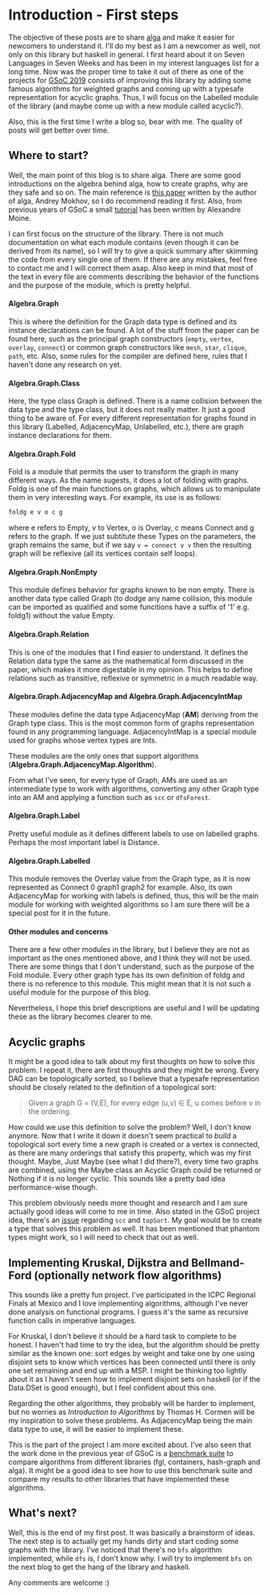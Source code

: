 # Introduction - First steps

The objective of these posts are to share [alga](https://github.com/snowleopard/alga) and make it easier for newcomers to understand it. I'll do my best as I am a newcomer as well, not only on this library but haskell in general. I first heard about it on Seven Languages in Seven Weeks and has been in my interest languages list for a long time. Now was the proper time to take it out of there as one of the projects for [GSoC 2019](https://summerofcode.withgoogle.com/) consists of improving this library by adding some famous algorithms for weighted graphs and coming up with a typesafe representation for acyclic graphs. Thus, I will focus on the Labelled module of the library (and maybe come up with a new module called acyclic?).

Also, this is the first time I write a blog so, bear with me. The quality of posts will get better over time.


## Where to start?

Well, the main point of this blog is to share alga. There are some good introductions on the algebra behind alga, how to create graphs, why are they safe and so on. The main reference is [this paper](https://dl.acm.org/authorize.cfm?key=N46678) written by the author of alga, Andrey Mokhov, so I do recommend reading it first. Also, from previous years of GSoC a small [tutorial](https://nobrakal.github.io/alga-tutorial/index.html) has been written by Alexandre Moine.

I can first focus on the structure of the library. There is not much documentation on what each module contains (even though it can be derived from its name), so I will try to give a quick summary after skimming the code from every single one of them. If there are any mistakes, feel free to contact me and I will correct them asap. Also keep in mind that most of the text in every file are comments describing the behavior of the functions and the purpose of the module, which is pretty helpful.

#### Algebra.Graph

This is where the definition for the Graph data type is defined and its instance declarations can be found. A lot of the stuff from the paper can be found here, such as the principal graph constructors (`empty`, `vertex`, `overlay`, `connect`) or common graph constructors like `mesh`, `star`, `clique`, `path`, etc. Also, some rules for the compiler are defined here, rules that I haven't done any research on yet.

#### Algebra.Graph.Class

Here, the type class Graph is defined. There is a name collision between the data type and the type class, but it does not really matter. It just a good thing to be aware of. For every different representation for graphs found in this library (Labelled, AdjacencyMap, Unlabelled, etc.), there are graph instance declarations for them.

#### Algebra.Graph.Fold

Fold is a module that permits the user to transform the graph in many different ways. As the name sugests, it does a lot of folding with graphs. Foldg is one of the main functions on graphs, which allows us to manipulate them in very interesting ways. For example, its use is as follows:

```haskell
foldg e v o c g
```

where e refers to Empty, v to Vertex, o is Overlay, c means Connect and g refers to the graph. If we just subtitute these Types on the parameters, the graph remains the same, but if we say `v = connect v v` then the resulting graph will be reflexive (all its vertices contain self loops).

#### Algebra.Graph.NonEmpty

This module defines behavior for graphs known to be non empty. There is another data type called Graph (to dodge any name collision, this module can be imported as qualified and some funcitions have a suffix of '1' e.g. foldg1) without the value Empty.

#### Algebra.Graph.Relation

This is one of the modules that I find easier to understand. It defines the Relation data type the same as the mathematical form discussed in the paper, which makes it more digestable in my opinion. This helps to define relations such as transitive, reflexive or symmetric in a much readable way.

#### Algebra.Graph.AdjacencyMap and Algebra.Graph.AdjacencyIntMap

These modules define the data type AdjacencyMap (**AM**) deriving from the Graph type class. This is the most common form of graphs representation found in any programming language. AdjacencyIntMap is a special module used for graphs whose vertex types are Ints.

These modules are the only ones that support algorithms (**Algebra.Graph.AdjacencyMap.Algorithm**).

From what I've seen, for every type of Graph, AMs are used as an intermediate type to work with algorithms, converting any other Graph type into an AM and applying a function such as ``scc`` or ``dfsForest``.

#### Algebra.Graph.Label

Pretty useful module as it defines different labels to use on labelled graphs. Perhaps the most important label is Distance.

#### Algebra.Graph.Labelled

This module removes the Overlay value from the Graph type, as it is now represented as Connect 0 graph1 graph2 for example. 
Also, its own AdjacencyMap for working with labels is defined, thus, this will be the main module for working with weighted algorithms so I am sure there will be a special post for it in the future.

#### Other modules and concerns

There are a few other modules in the library, but I believe they are not as important as the ones mentioned above, and I think they will not be used.
There are some things that I don't understand, such as the purpose of the Fold module. Every other graph type has its own definition of foldg and there is no reference to this module. This might mean that it is not such a useful module for the purpose of this blog.

Nevertheless, I hope this brief descriptions are useful and I will be updating these as the library becomes clearer to me.

## Acyclic graphs

It might be a good idea to talk about my first thoughts on how to solve this problem. I repeat it, there are first thoughts and they might be wrong. Every DAG can be topologically sorted, so I believe that a typesafe representation should be closely related to the definition of a topological sort:

> Given a graph G = (V,E), for every edge (u,v) ∈ E, u comes before v in the ordering.

How could we use this definition to solve the problem? Well, I don't know anymore. Now that I write it down it doesn't seem practical to *build* a topological sort every time a new graph is created or a vertex is connected, as there are many orderings that satisfy this property, which was my first thought. Maybe, Just Maybe (see what I did there?), every time two graphs are combined, using the Maybe class an Acyclic Graph could be returned or Nothing if it is no longer cyclic. This sounds like a pretty bad idea performance-wise though. 

This problem obviously needs more thought and research and I am sure actually good ideas will come to me in time. Also stated in the GSoC project idea, there's an [issue](https://github.com/snowleopard/alga/issues/152) regarding `scc` and `topSort`. My goal would be to create a type that solves this problem as well. It has been mentioned that phantom types might work, so I will need to check that out as well.

## Implementing Kruskal, Dijkstra and Bellmand-Ford (optionally network flow algorithms)

This sounds like a pretty fun project. I've participated in the ICPC Regional Finals at Mexico and I love implementing algorithms, although I've never done analysis on functional programs. I guess it's the same as recursive function calls in imperative languages.

For Kruskal, I don't believe it should be a hard task to complete to be honest. I haven't had time to try the idea, but the algorithm should be pretty similar as the known one: sort edges by weight and take one by one using disjoint sets to know which vertices has been connected until there is only one set remaining and end up with a MSP. I might be thinking too lightly about it as I haven't seen how to implement disjoint sets on haskell (or if the Data.DSet is good enough), but I feel confident about this one.

Regarding the other algorithms, they probably will be harder to implement, but no worries as *Introduction to Algorithms* by Thomas H. Cormen will be my inspiration to solve these problems. As AdjacencyMap being the main data type to use, it will be easier to implement these. 

This is the part of the project I am more excited about. I've also seen that the work done in the previous year of GSoC is a [benchmark suite](https://github.com/haskell-perf/graphs) to compare algorithms from different libraries (fgl, containers, hash-graph and alga). It might be a good idea to see how to use this benchmark suite and compare my results to other libraries that have implemented these algorithms.

## What's next?

Well, this is the end of my first post. It was basically a brainstorm of ideas. The next step is to actually get my hands dirty and start coding some graphs with the library. I've noticed that there's no `bfs` algorithm implemented, while `dfs` is, I don't know why. I will try to implement `bfs` on the next blog to get the hang of the library and haskell.

Any comments are welcome :)



